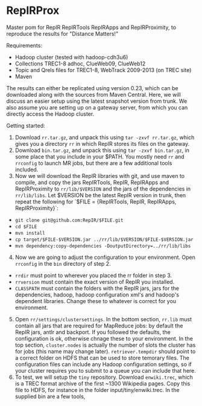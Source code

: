 RepIRProx
=========

Master pom for RepIR RepIRTools RepIRApps and RepIRProximity, to reproduce the results for "Distance Matters!"

Requirements:
- Hadoop cluster (tested with hadoop-cdh3u6)
- Collections TREC1-8 adhoc, ClueWeb09, ClueWeb12
- Topic and Qrels files for TREC1-8, WebTrack 2009-2013 (on TREC site)
- Maven

The results can either be replicated using version 0.23, which can be downloaded along with the sources from Maven Central. Here, we will discuss an easier setup using the latest snapshot version from trunk. We also assume you are setting up on a gateway server, from which you can directly access the Hadoop cluster.

Getting started:

1. Download `rr.tar.gz`, and unpack this using `tar -zxvf rr.tar.gz`, which gives you a directory `rr` in which RepIR stores its files on the gateway.
2. Download `bin.tar.gz`, and unpack this using `tar -zxvf bin.tar.gz`, in some place that you include in your $PATH. You mostly need `rr` and `rrconfig` to launch MR jobs, but there are a few additional tools included.
3. Now we will download the RepIR libraries with git, and use maven to compile, and copy the jars RepIRTools, RepIR, RepIRApps and RepIRProximity to `rr/lib/$VERSION` and the jars of the dependencies in `rr/lib/libs`. Let $VERSION be the latest RepIR version in trunk, then repeat the following for `$FILE = {RepIRTools, RepIR, RepIRApps, RepIRProximity}`:
  - `git clone git@github.com:RepIR/$FILE.git`
  - `cd $FILE`
  - `mvn install`
  - `cp target/$FILE-$VERSION.jar ../rr/lib/$VERSION/$FILE-$VERSION.jar`
  - `mvn dependency:copy-dependencies -DoutputDirectory=../rr/lib/libs`
4. Now we are going to adjust the configuration to your environment. Open `rrconfig` in the `bin` directory of step 2. 
  - `rrdir` must point to wherever you placed the rr folder in step 3. 
  - `rrversion` must contain the exact version of RepIR you installed. 
  - `CLASSPATH` must contain the folders with the RepIR jars, jars for the dependencies, hadoop, hadoop configuration xml's and hadoop's dependent libraries. Change these to whatever is correct for you environment.
5. Open `rr/settings/clustersettings`. In the bottom section, `rr.lib` must contain all jars that are required for MapReduce jobs: by default the RepIR jars, antlr and backport. If you followed the defaults, the configuration is ok, otherwise chnage these to your environment. In the top section, `cluster.nodes` is actually the number of slots the cluster has for jobs (this name may change later). `retriever.tempdir` should point to a correct folder on HDFS that can be used to store temorary files. The configuration files can include any Hadoop configuration settings, so if your cluster requires you to submit to a queue you can include that here.
6. To test, we will setup the `tiny` repository. Download `enwiki.trec`, which is a TREC format archive of the first ~1300 Wikipedia pages. Copy this file to HDFS, for instance in the folder input/tiny/enwiki.trec. In the supplied bin are a few tools,  
